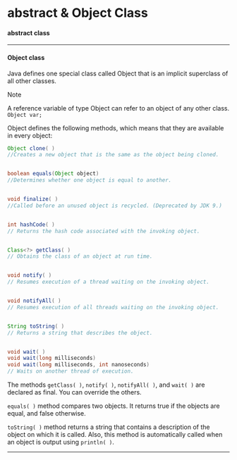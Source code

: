 
# abstract & Object Class


#### abstract class


____

#### Object class

Java defines one special class called Object that is an implicit superclass of all other classes.

>[!note]
>A reference variable of type Object can refer to an object of any other class. 
>`Object var;`

Object defines the following methods, which means that they are available in every object:

```java
Object clone( )  
//Creates a new object that is the same as the object being cloned.


boolean equals(Object object)
//Determines whether one object is equal to another.


void finalize( )
//Called before an unused object is recycled. (Deprecated by JDK 9.)


int hashCode( )
// Returns the hash code associated with the invoking object.


Class<?> getClass( ) 
// Obtains the class of an object at run time.


void notify( )
// Resumes execution of a thread waiting on the invoking object.


void notifyAll( )
// Resumes execution of all threads waiting on the invoking object.


String toString( )
// Returns a string that describes the object.


void wait( ) 
void wait(long milliseconds)
void wait(long milliseconds, int nanoseconds)
// Waits on another thread of execution.
```

The methods `getClass( )`, `notify( )`, `notifyAll( )`, and `wait( )` are declared as final. You can override the others.

`equals( )` method compares two objects. It returns true if the objects are equal, and false otherwise.

`toString( )` method returns a string that contains a description of the object on which it is called. Also, this method is automatically called when an object is output using `println( )`.

____


